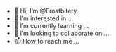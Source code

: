 - 👋 Hi, I’m @Frostbitety
- 👀 I’m interested in ...
- 🌱 I’m currently learning ...
- 💞️ I’m looking to collaborate on ...
- 📫 How to reach me ...

<!---
Frostbitety/Frostbitety is a ✨ special ✨ repository because its `README.md` (this file) appears on your GitHub profile.
You can click the Preview link to take a look at your changes.
--->
